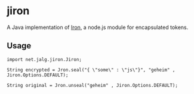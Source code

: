 jiron
=====

A Java implementation of [Iron](https://github.com/hueniverse/iron), a node.js module for encapsulated tokens.

Usage
-----


    import net.jalg.jiron.Jiron;

    String encrypted = Jron.seal("{ \"some\" : \"js\"}", "geheim" , Jiron.Options.DEFAULT);

    String original = Jron.unseal("geheim" , Jiron.Options.DEFAULT);

